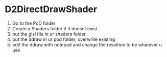 # D2DirectDrawShader

1. Go to the PoD folder
1. Create a Shaders folder if it doesnt exist
1. put the glsl file in ur shaders folder
1. put the ddraw in ur pod folder, overwrite existing
1. edit the ddraw with notepad and change the resoltion to be whatever u use

